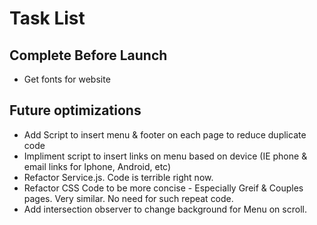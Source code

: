 # Task List

## Complete Before Launch
* Get fonts for website

## Future optimizations
* Add Script to insert menu & footer on each page to reduce duplicate code
* Impliment script to insert links on menu based on device (IE phone & email links for Iphone, Android, etc)
* Refactor Service.js. Code is terrible right now.
* Refactor CSS Code to be more concise - Especially Greif & Couples pages. Very similar. No need for such repeat code.
* Add intersection observer to change background for Menu on scroll.